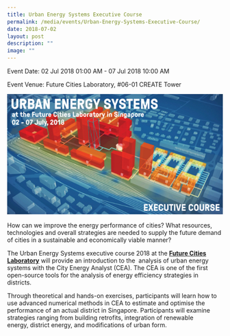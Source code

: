 ```yaml
---
title: Urban Energy Systems Executive Course
permalink: /media/events/Urban-Energy-Systems-Executive-Course/
date: 2018-07-02
layout: post
description: ""
image: ""
---
```

Event Date: 02 Jul 2018 01:00 AM - 07 Jul 2018 10:00 AM

Event Venue: Future Cities Laboratory, #06-01 CREATE Tower

![](/images/Events/UES%2018.jpg)

How can we improve the energy performance of cities? What resources, technologies and overall strategies are needed to supply the future demand of cities in a sustainable and economically viable manner?

The Urban Energy Systems executive course 2018 at the [**Future Cities Laboratory**](https://www.fcl.ethz.ch/) will provide an introduction to the  analysis of urban energy systems with the City Energy Analyst (CEA). The CEA is one of the first open-source tools for the analysis of energy efficiency strategies in districts.

Through theoretical and hands-on exercises, participants will learn how to use advanced numerical methods in CEA to estimate and optimise the performance of an actual district in Singapore. Participants will examine strategies ranging from building retrofits, integration of renewable energy, district energy, and modifications of urban form.